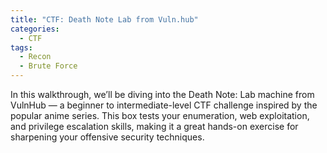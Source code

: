```yaml
---
title: "CTF: Death Note Lab from Vuln.hub"
categories:
  - CTF
tags:
  - Recon 
  - Brute Force
---
```


In this walkthrough, we’ll be diving into the Death Note: Lab machine from VulnHub — a beginner to intermediate-level CTF challenge inspired by the popular anime series. This box tests your enumeration, web exploitation, and privilege escalation skills, making it a great hands-on exercise for sharpening your offensive security techniques.


